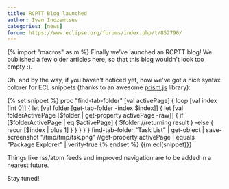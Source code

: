 ```yaml
---
title: RCPTT Blog launched
author: Ivan Inozemtsev
categories: [news]
forum: https://www.eclipse.org/forums/index.php/t/852796/
---
```

{% import "macros" as m %}
Finally we've launched an RCPTT blog! We published a few older articles here, so that this blog wouldn't look too empty :).

Oh, and by the way, if you haven't noticed yet, now we've got a nice syntax colorer for ECL snippets (thanks to an awesome [prism.js](http://prismjs.com) library):

{% set snippet %}
proc "find-tab-folder" [val activePage] {
  loop [val index [int 0]] {
    let [val folder [get-tab-folder -index $index]] {
      let [val folderActivePage [$folder | get-property activePage -raw]] {
        if [$folderActivePage | eq $activePage] {
          $folder //returning result
        } -else {
          recur [$index | plus 1]
        }
      }
    }
  }
}
find-tab-folder "Task List" | get-object | save-screenshot "/tmp/tmp/tsk.png"
//get-property activePage | equals "Package Explorer" | verify-true
{% endset %}
{{m.ecl(snippet)}}

Things like rss/atom feeds and improved navigation are to be added in a nearest future.

Stay tuned!
